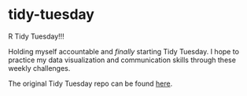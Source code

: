 # tidy-tuesday
R Tidy Tuesday!!!

Holding myself accountable and *finally* starting Tidy Tuesday.
I hope to practice my data visualization and communication skills through these weekly challenges. 

The original Tidy Tuesday repo can be found [here](https://github.com/rfordatascience/tidytuesday). 
